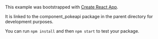 This example was bootstrapped with [Create React App](https://github.com/facebook/create-react-app).

It is linked to the component_pokeapi package in the parent directory for development purposes.

You can run `npm install` and then `npm start` to test your package.
